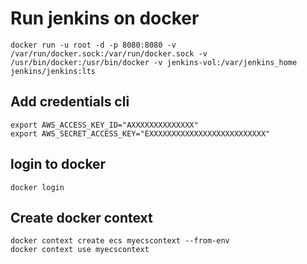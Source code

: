 # Run jenkins on docker
```
docker run -u root -d -p 8080:8080 -v /var/run/docker.sock:/var/run/docker.sock -v /usr/bin/docker:/usr/bin/docker -v jenkins-vol:/var/jenkins_home jenkins/jenkins:lts
```

## Add credentials cli
```
export AWS_ACCESS_KEY_ID="AXXXXXXXXXXXXXX"
export AWS_SECRET_ACCESS_KEY="EXXXXXXXXXXXXXXXXXXXXXXXXXX"
```
## login to docker
```
docker login
```

## Create docker context
```
docker context create ecs myecscontext --from-env
docker context use myecscontext
```